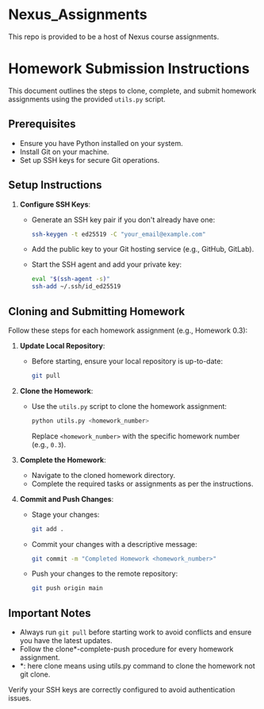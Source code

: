 # Nexus_Assignments
This repo is provided to be a host of Nexus course assignments.

# Homework Submission Instructions

This document outlines the steps to clone, complete, and submit homework assignments using the provided `utils.py` script.

## Prerequisites

- Ensure you have Python installed on your system.
- Install Git on your machine.
- Set up SSH keys for secure Git operations.

## Setup Instructions

1. **Configure SSH Keys**:

   - Generate an SSH key pair if you don't already have one:

     ```bash
     ssh-keygen -t ed25519 -C "your_email@example.com"
     ```

   - Add the public key to your Git hosting service (e.g., GitHub, GitLab).

   - Start the SSH agent and add your private key:

     ```bash
     eval "$(ssh-agent -s)"
     ssh-add ~/.ssh/id_ed25519
     ```

## Cloning and Submitting Homework

Follow these steps for each homework assignment (e.g., Homework 0.3):

1. **Update Local Repository**:

   - Before starting, ensure your local repository is up-to-date:

     ```bash
     git pull
     ```

2. **Clone the Homework**:

   - Use the `utils.py` script to clone the homework assignment:

     ```bash
     python utils.py <homework_number>
     ```

     Replace `<homework_number>` with the specific homework number (e.g., `0.3`).

3. **Complete the Homework**:

   - Navigate to the cloned homework directory.
   - Complete the required tasks or assignments as per the instructions.

4. **Commit and Push Changes**:

   - Stage your changes:

     ```bash
     git add .
     ```

   - Commit your changes with a descriptive message:

     ```bash
     git commit -m "Completed Homework <homework_number>"
     ```

   - Push your changes to the remote repository:

     ```bash
     git push origin main
     ```

## Important Notes

- Always run `git pull` before starting work to avoid conflicts and ensure you have the latest updates.
- Follow the clone*-complete-push procedure for every homework assignment.
- *: here clone means using utils.py command to clone the homework not git clone.

Verify your SSH keys are correctly configured to avoid authentication issues.
